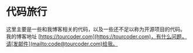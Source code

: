 # 代码旅行

这里主要是一些和我博客相关的代码，以及一些还不足以称为开源项目的代码。  
我的博客地址 [https://tourcoder.com](https://tourcoder.com)，有什么问题，请[发邮件](mailto:code@tourcoder.com)给我。
